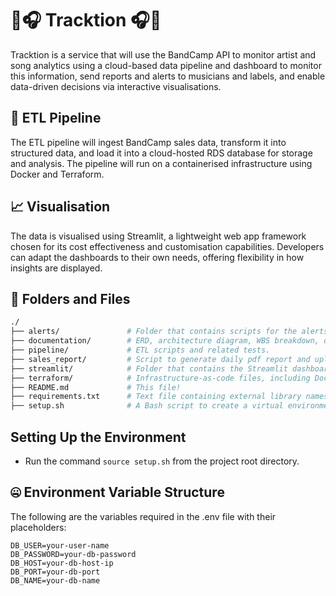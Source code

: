 # 🎵🎧 Tracktion 🎧🎵
Tracktion is a service that will use the BandCamp API to monitor artist and song analytics using a cloud-based data pipeline and dashboard to monitor this information, send reports and alerts to musicians and labels, and enable data-driven decisions via interactive visualisations.

## 🚰 ETL Pipeline
The ETL pipeline will ingest BandCamp sales data, transform it into structured data, and load it into a cloud-hosted RDS database for storage and analysis. The pipeline will run on a containerised infrastructure using Docker and Terraform.

## 📈 Visualisation
The data is visualised using Streamlit, a lightweight web app framework chosen for its cost effectiveness and customisation capabilities. Developers can adapt the dashboards to their own needs, offering flexibility in how insights are displayed.

## 📍 Folders and Files
```bash
./
├── alerts/               # Folder that contains scripts for the alerts systems and dockerfile.
├── documentation/        # ERD, architecture diagram, WBS breakdown, dashboard wireframe, and user stories.
├── pipeline/             # ETL scripts and related tests.
├── sales_report/         # Script to generate daily pdf report and upload to s3 bucket.
├── streamlit/            # Folder that contains the Streamlit dashboard setup, containing Python page files.
├── terraform/            # Infrastructure-as-code files, including Docker configuration for the ETL pipeline.
├── README.md             # This file!
├── requirements.txt      # Text file containing external library names which are required for the project.  
├── setup.sh              # A Bash script to create a virtual environment and install all dependencies listed in requirements.txt.
```

## Setting Up the Environment
- Run the command `source setup.sh` from the project root directory.

## 🤐 Environment Variable Structure
The following are the variables required in the .env file with their placeholders:
```
DB_USER=your-user-name
DB_PASSWORD=your-db-password
DB_HOST=your-db-host-ip
DB_PORT=your-db-port
DB_NAME=your-db-name
```
